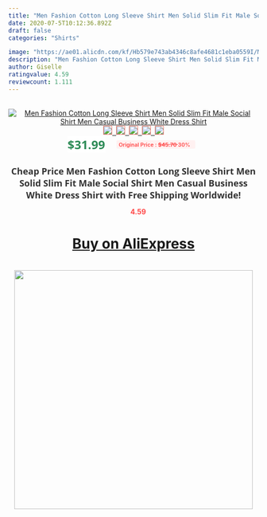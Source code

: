 ```yaml
---
title: "Men Fashion Cotton Long Sleeve Shirt Men Solid Slim Fit Male Social Shirt Men Casual Business White Dress Shirt"
date: 2020-07-5T10:12:36.892Z
draft: false
categories: "Shirts"

image: "https://ae01.alicdn.com/kf/Hb579e743ab4346c8afe4681c1eba0559I/Men-Fashion-Cotton-Long-Sleeve-Shirt-Men-Solid-Slim-Fit-Male-Social-Shirt-Men-Casual-Business.png_220x220.png"
description: "Men Fashion Cotton Long Sleeve Shirt Men Solid Slim Fit Male Social Shirt Men Casual Business White Dress Shirt"
author: Giselle
ratingvalue: 4.59
reviewcount: 1.111
---
```

<br>
<div style="text-align: center;">
<a href="https://s.click.aliexpress.com/e/_ADkwTT" target="_blank" rel="nofollow noopener noreferrer"><img alt="Men Fashion Cotton Long Sleeve Shirt Men Solid Slim Fit Male Social Shirt Men Casual Business White Dress Shirt" class="magnifier-image" src="https://ae01.alicdn.com/kf/Hb579e743ab4346c8afe4681c1eba0559I/Men-Fashion-Cotton-Long-Sleeve-Shirt-Men-Solid-Slim-Fit-Male-Social-Shirt-Men-Casual-Business.png_220x220.png_640x640.jpg">
<br>
<img style="border:1px solid salmon" src="https://ae01.alicdn.com/kf/Hb579e743ab4346c8afe4681c1eba0559I/Men-Fashion-Cotton-Long-Sleeve-Shirt-Men-Solid-Slim-Fit-Male-Social-Shirt-Men-Casual-Business.png_120x120.jpg">&nbsp;&nbsp;<img style="border:1px solid salmon" src="https://ae01.alicdn.com/kf/H29ce91a3832c4db5bdca932830c8cb07Y/Men-Fashion-Cotton-Long-Sleeve-Shirt-Men-Solid-Slim-Fit-Male-Social-Shirt-Men-Casual-Business.jpg_120x120.jpg">&nbsp;&nbsp;<img style="border:1px solid salmon" src="https://ae01.alicdn.com/kf/H76028de32b0b4ae48466951104b4a621Z/Men-Fashion-Cotton-Long-Sleeve-Shirt-Men-Solid-Slim-Fit-Male-Social-Shirt-Men-Casual-Business.jpg_120x120.jpg">&nbsp;&nbsp;<img style="border:1px solid salmon" src="https://ae01.alicdn.com/kf/Hddb210272d944a6695d8756bf84e3135U/Men-Fashion-Cotton-Long-Sleeve-Shirt-Men-Solid-Slim-Fit-Male-Social-Shirt-Men-Casual-Business.jpg_120x120.jpg">&nbsp;&nbsp;<img style="border:1px solid salmon" src="https://ae01.alicdn.com/kf/H87a8c7328d104d7ea62780fa5dd47c06A/Men-Fashion-Cotton-Long-Sleeve-Shirt-Men-Solid-Slim-Fit-Male-Social-Shirt-Men-Casual-Business.jpg_120x120.jpg"></a></div><br0>
<div style="text-align: center;"><span style="background-color: white; border: 0px; box-sizing: border-box; color: seagreen; display: inline-block; font-family: &quot;open sans&quot; , &quot;arial&quot; , &quot;helvetica&quot; , sans-serif , &quot;heiti&quot;; font-size: 24px; font-stretch: inherit; font-weight: 700; line-height: inherit; margin: 0px 10px 0px 0px; padding: 0px; vertical-align: middle;">$31.99 </span>
<span style="background: rgb(255 , 241 , 241); border-radius: 3px; border: 0px; box-sizing: border-box; color: #ff4747; display: inline-block; font-family: inherit; font-size: 12px; font-stretch: inherit; font-style: inherit; font-variant: inherit; font-weight: 600; line-height: inherit; margin: 0px; padding: 2px 5px; transform: scale(0.9); vertical-align: middle;">Original Price : <b style="text-decoration: line-through;">$45.70 </b> 30%&nbsp;&nbsp;</span></div>
<h1 style="color: #333333; display: inline-block; font-family: &quot;open sans&quot; , &quot;arial&quot; , &quot;helvetica&quot; , sans-serif , &quot;heiti&quot;; font-size: 18px; font-stretch: inherit; font-weight: 700; text-align: center;">Cheap Price Men Fashion Cotton Long Sleeve Shirt Men Solid Slim Fit Male Social Shirt Men Casual Business White Dress Shirt with Free Shipping Worldwide!</h1>
<div style="color: #ff4747; text-align: center;">
<img src="https://4.bp.blogspot.com/-M0ZcTcb-5uY/XleCXlxnR4I/AAAAAAAAAEc/OrjgMkXV1oMQFaCRZj5HQwOCBcu3w1FegCPcBGAYYCw/s1600/star.png" style="height: 15px;">&nbsp;<b>4.59</b></div>
<div class="button_cont" align="center"><a class="buynow_a" href="https://s.click.aliexpress.com/e/_ADkwTT" target="_blank" rel="nofollow noopener noreferrer"><H1>Buy on AliExpress</H1></a></div><br>
<div class="separator" style="clear: both; text-align: center;">
<img src="https://lh3.googleusercontent.com/-pTy5HemUv9M/XlePHvY0dAI/AAAAAAAAAE4/0nX5iRUoIWY8eMW9Dpxeirr157OZliDIgCLcBGAsYHQ/s1600/badge.gif" width="480">
</div>
